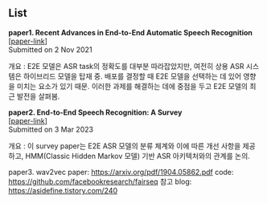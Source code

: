 

## List


**paper1. Recent Advances in End-to-End Automatic Speech Recognition**  
[[paper-link](https://arxiv.org/abs/2111.01690)]   
Submitted on 2 Nov 2021  

개요 : E2E 모델은 ASR task의 정확도를 대부분 따라잡았지만, 여전히 상용 ASR 시스템은 하이브리드 모델을 탑재 중.
배포를 결정할 때 E2E 모델을 선택하는 데 있어 영향을 미치는 요소가 있기 때문. 이러한 과제를 해결하는 데에 중점을 두고 E2E 모델의 최근 발전을 살펴봄.
  
  
  
**paper2. End-to-End Speech Recognition: A Survey**  
[[paper-link](https://arxiv.org/abs/2303.03329)]  
Submitted on 3 Mar 2023

개요 : 이 survey paper는 E2E ASR 모델의 분류 체계와 이에 따른 개선 사항을 제공하고, HMM(Classic Hidden Markov 모델) 기반 ASR 아키텍처와의 관계를 논의.
  
  
paper3.  wav2vec
paper: https://arxiv.org/pdf/1904.05862.pdf
code: https://github.com/facebookresearch/fairseq
참고 blog: https://asidefine.tistory.com/240
